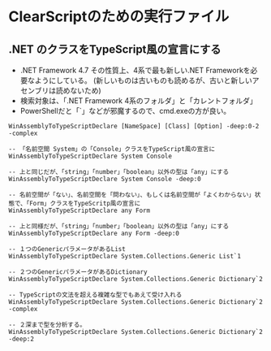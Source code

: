 # ClearScriptのための実行ファイル

## .NET のクラスをTypeScript風の宣言にする

- .NET Framework 4.7 その性質上、4系で最も新しい.NET Frameworkを必要なようにしている。
   (新しいものは古いものも読めるが、古いと新しいアセンブリは読めないため)
- 検索対象は、「.NET Framework 4系のフォルダ」と「カレントフォルダ」
- PowerShellだと「`」などが邪魔するので、cmd.exeの方が良い。

```
WinAssemblyToTypeScriptDeclare [NameSpace] [Class] [Option] -deep:0-2 -complex

-- 「名前空間 System」の「Console」クラスをTypeScript風の宣言に
WinAssemblyToTypeScriptDeclare System Console

-- 上と同じだが、「string」「number」「boolean」以外の型は「any」にする
WinAssemblyToTypeScriptDeclare System Console -deep:0

-- 名前空間が「ない」、名前空間を「問わない」、もしくは名前空間が「よくわからない」状態で、「Form」クラスをTypeScritp風の宣言に
WinAssemblyToTypeScriptDeclare any Form

-- 上と同様だが、「string」「number」「boolean」以外の型は「any」にする
WinAssemblyToTypeScriptDeclare any Form -deep:0

-- １つのGenericパラメータがあるList
WinAssemblyToTypeScriptDeclare System.Collections.Generic List`1

-- ２つのGenericパラメータがあるDictionary
WinAssemblyToTypeScriptDeclare System.Collections.Generic Dictionary`2

-- TypeScriptの文法を超える複雑な型でもあえて受け入れる
WinAssemblyToTypeScriptDeclare System.Collections.Generic Dictionary`2 -complex

-- ２深まで型を分析する。
WinAssemblyToTypeScriptDeclare System.Collections.Generic Dictionary`2 -deep:2


```

